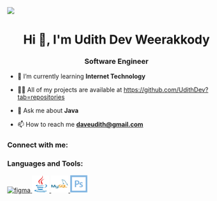 <img src="https://learnwithshikha.com/wp-content/uploads/2021/01/web-deve.png">
<h1 align="center">Hi 👋, I'm Udith Dev Weerakkody</h1>
<h3 align="center">Software Engineer</h3>

- 🌱 I’m currently learning **Internet Technology**

- 👨‍💻 All of my projects are available at https://github.com/UdithDev?tab=repositories

- 💬 Ask me about **Java**

- 📫 How to reach me **daveudith@gmail.com**

<h3 align="left">Connect with me:</h3>
<p align="left">
</p>

<h3 align="left">Languages and Tools:</h3>
<p align="left"> <a href="https://www.figma.com/" target="_blank" rel="noreferrer"> <img src="https://www.vectorlogo.zone/logos/figma/figma-icon.svg" alt="figma" width="40" height="40"/> </a> <a href="https://www.java.com" target="_blank" rel="noreferrer"> <img src="https://raw.githubusercontent.com/devicons/devicon/master/icons/java/java-original.svg" alt="java" width="40" height="40"/> </a> <a href="https://www.mysql.com/" target="_blank" rel="noreferrer"> <img src="https://raw.githubusercontent.com/devicons/devicon/master/icons/mysql/mysql-original-wordmark.svg" alt="mysql" width="40" height="40"/> </a> <a href="https://www.photoshop.com/en" target="_blank" rel="noreferrer"> <img src="https://raw.githubusercontent.com/devicons/devicon/master/icons/photoshop/photoshop-line.svg" alt="photoshop" width="40" height="40"/> </a> </p>
